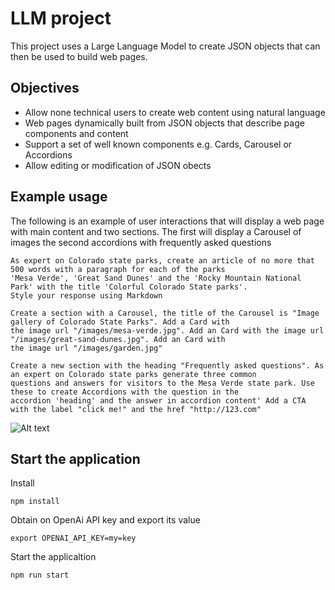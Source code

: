 # LLM project

This project uses a Large Language Model to create JSON objects that can then be used to build web pages.

## Objectives

- Allow none technical users to create web content using natural language
- Web pages dynamically built from JSON objects that describe page components and content
- Support a set of well known components e.g. Cards, Carousel or Accordions
- Allow editing or modification of JSON obects

## Example usage

The following is an example of user interactions that will display a web page with main content and two sections. The first will display a Carousel of images the second accordions with frequently asked questions

```
As expert on Colorado state parks, create an article of no more that 500 words with a paragraph for each of the parks
'Mesa Verde', 'Great Sand Dunes' and the 'Rocky Mountain National Park' with the title 'Colorful Colorado State parks'. 
Style your response using Markdown
```

```
Create a section with a Carousel, the title of the Carousel is "Image gallery of Colorado State Parks". Add a Card with 
the image url "/images/mesa-verde.jpg". Add an Card with the image url "/images/great-sand-dunes.jpg". Add an Card with 
the image url "/images/garden.jpg"
```

```
Create a new section with the heading "Frequently asked questions". As an expert on Colorado state parks generate three common 
questions and answers for visitors to the Mesa Verde state park. Use these to create Accordions with the question in the 
accordion 'heading' and the answer in accordion content' Add a CTA with the label "click me!" and the href "http://123.com"
```

![Alt text](https://github.com/davidctaylor/dctjs-llm/example-result.png "Example of generated page")

## Start the application

Install

`npm install`

Obtain on OpenAi API key and export its value

`export OPENAI_API_KEY=my=key`

Start the applicaltion

`npm run start`

